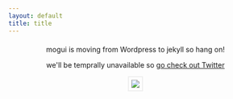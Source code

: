```yaml
---
layout: default
title: title
---
```



<div style="margin:20px;text-align:center">
mogui is moving from Wordpress to jekyll so hang on!	
<p>we'll be temprally unavailable so <a href="http://twitter.com/mogui247">go check out Twitter</a></p>

<a href="http://twitter.com/mogui247"><img src="http://i.imgur.com/A98Pl.png" style="padding:5px;border:2px solid #eee" /></a>
</div>